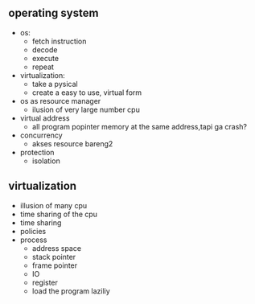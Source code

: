 ## operating system
- os:
    - fetch instruction
    - decode
    - execute
    - repeat
- virtualization:
    - take a pysical
    - create a easy to use, virtual form
- os as resource manager
    - ilusion of very large number cpu
- virtual address
    - all program popinter memory at the same address,tapi ga crash?
- concurrency
    - akses resource bareng2
- protection
    - isolation

## virtualization
- illusion of many cpu
- time sharing of the cpu
- time sharing
- policies
- process
    - address space
    - stack pointer
    - frame pointer
    - IO
    - register
    - load the program laziliy
